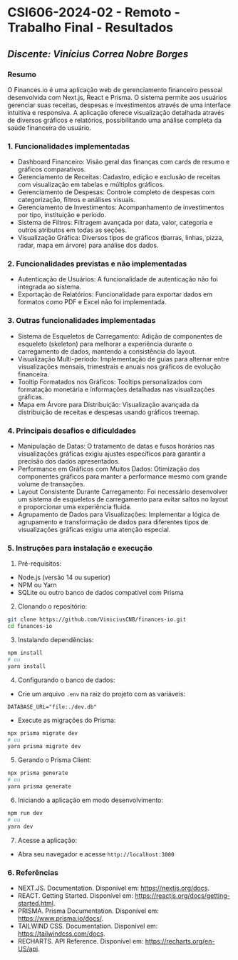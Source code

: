 # **CSI606-2024-02 - Remoto - Trabalho Final - Resultados**

## *Discente: Vinícius Correa Nobre Borges*


### Resumo
O Finances.io é uma aplicação web de gerenciamento financeiro pessoal desenvolvida com Next.js, React e Prisma. O sistema permite aos usuários gerenciar suas receitas, despesas e investimentos através de uma interface intuitiva e responsiva. A aplicação oferece visualização detalhada através de diversos gráficos e relatórios, possibilitando uma análise completa da saúde financeira do usuário.

### 1. Funcionalidades implementadas
- Dashboard Financeiro: Visão geral das finanças com cards de resumo e gráficos comparativos.
- Gerenciamento de Receitas: Cadastro, edição e exclusão de receitas com visualização em tabelas e múltiplos gráficos.
- Gerenciamento de Despesas: Controle completo de despesas com categorização, filtros e análises visuais.
- Gerenciamento de Investimentos: Acompanhamento de investimentos por tipo, instituição e período.
- Sistema de Filtros: Filtragem avançada por data, valor, categoria e outros atributos em todas as seções.
- Visualização Gráfica: Diversos tipos de gráficos (barras, linhas, pizza, radar, mapa em árvore) para análise dos dados.
  
### 2. Funcionalidades previstas e não implementadas
- Autenticação de Usuários: A funcionalidade de autenticação não foi integrada ao sistema.
- Exportação de Relatórios: Funcionalidade para exportar dados em formatos como PDF e Excel não foi implementada.

### 3. Outras funcionalidades implementadas
- Sistema de Esqueletos de Carregamento: Adição de componentes de esqueleto (skeleton) para melhorar a experiência durante o carregamento de dados, mantendo a consistência do layout.
- Visualização Multi-período: Implementação de guias para alternar entre visualizações mensais, trimestrais e anuais nos gráficos de evolução financeira.
- Tooltip Formatados nos Gráficos: Tooltips personalizados com formatação monetária e informações detalhadas nas visualizações gráficas.
- Mapa em Árvore para Distribuição: Visualização avançada da distribuição de receitas e despesas usando gráficos treemap.

### 4. Principais desafios e dificuldades
- Manipulação de Datas: O tratamento de datas e fusos horários nas visualizações gráficas exigiu ajustes específicos para garantir a precisão dos dados apresentados.
- Performance em Gráficos com Muitos Dados: Otimização dos componentes gráficos para manter a performance mesmo com grande volume de transações.
- Layout Consistente Durante Carregamento: Foi necessário desenvolver um sistema de esqueletos de carregamento para evitar saltos no layout e proporcionar uma experiência fluida.
- Agrupamento de Dados para Visualizações: Implementar a lógica de agrupamento e transformação de dados para diferentes tipos de visualizações gráficas exigiu uma atenção especial.

### 5. Instruções para instalação e execução
1. Pré-requisitos:
- Node.js (versão 14 ou superior)
- NPM ou Yarn
- SQLite ou outro banco de dados compatível com Prisma

2. Clonando o repositório:
```bash
git clone https://github.com/ViniciusCNB/finances-io.git
cd finances-io
```

3. Instalando dependências:
```bash
npm install
# ou
yarn install
```

4. Configurando o banco de dados:
- Crie um arquivo `.env` na raiz do projeto com as variáveis:
```text
DATABASE_URL="file:./dev.db"
```

- Execute as migrações do Prisma:
```bash
npx prisma migrate dev
# ou
yarn prisma migrate dev
```

5. Gerando o Prisma Client:
```bash
npx prisma generate
# ou
yarn prisma generate
```

6. Iniciando a aplicação em modo desenvolvimento:
```bash
npm run dev
# ou
yarn dev
```

7. Acesse a aplicação:
- Abra seu navegador e acesse `http://localhost:3000`

### 6. Referências
- NEXT.JS. Documentation. Disponível em: <https://nextjs.org/docs>.
- REACT. Getting Started. Disponível em: <https://reactjs.org/docs/getting-started.html>.
- PRISMA. Prisma Documentation. Disponível em: <https://www.prisma.io/docs/>.
- TAILWIND CSS. Documentation. Disponível em: <https://tailwindcss.com/docs>.
- RECHARTS. API Reference. Disponível em: <https://recharts.org/en-US/api>.